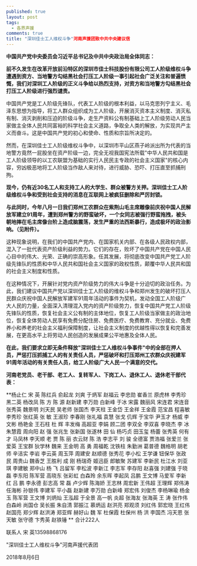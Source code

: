 ```yaml
---
published: true
layout: post
tags:
  - 各界声援
comments: true
title: "深圳佳士工人维权斗争"河南声援团致中共中央建议信
---
```


**中国共产党中央委员会习近平总书记及中共中央政治局全体同志：**

**前不久发生在改革开放前沿特区的深圳市佳士科技股份有限公司工人阶级维权斗争遭遇到资方、当地警方勾结黑社会打压工人阶级一事引起社会广泛关注和普遍愤慨，我们对深圳工人阶级的正义斗争给以热烈支持，对资方和当地警方勾结黑社会打压工人阶级进行强烈谴责。**

中国共产党是工人阶级先锋队，代表工人阶级的根本利益，以马克思列宁主义、毛泽东思想为指导，将工人群众组织成为工人阶级，开展消灭资本主义制度、消灭私有制、消灭剥削和压迫的阶级斗争，走生产资料公有制基础上工人阶级劳动人民当家做主全体人民共同富裕的科学社会主义道路，争取全人类的解放，为实现共产主义而奋斗。这是中国共产党的初心和使命、性质和宗旨所决定的。

然而，在深圳佳士工人阶级维权斗争中，以深圳市平山区燕子岭派出所为代表的当地警方竟然一屁股坐在资产阶级一边，完全无视我国宪法所载"中华人民共和国是工人阶级领导的以工农联盟为基础的实行人民民主专政的社会主义国家"的核心内容，穷凶极恶地将工人阶级当作敌人来对待，进行威胁、恐吓、打压直至抓捕刑拘。

**现今，仍有近30名工人和支持工人的大学生、群众被警方关押。深圳佳士工人阶级维权斗争和受到社会支持的消息在互联网上被疯狂删除和严厉封锁。**

**与此同时，今年八月一日我们郑州工农群众在紫荆山毛主席雕像前庆祝中国人民解放军建立91周年，遭到郑州警方的野蛮破坏，一个女同志被强行野蛮拖拽，被头朝地摔在毛主席像台阶上造成脑震荡，发生严重的法西斯暴行，造成极坏的政治影响。（见附件）。**

这种现象说明，在我们的中国共产党内、在国家机关内部、在各级人民政权内部，混入了一批代表资产阶级利益的势力。它们的存在，败坏了中国共产党在中国人民心目中的伟大、光荣、正确的崇高形象。任其发展，将彻底改变中国共产党工人阶级先锋队的性质和中华人民共和国社会主义国家的政权性质，颠覆中华人民共和国的社会主义制度和性质。

在这种情况下，开展针对党内资产阶级势力的伟大斗争是十分迫切的政治任务。为此，我们建议中国共产党以深圳佳士工人阶级的维权斗争和郑州发生的破坏打压人民群众庆祝中国人民解放军建军91周年活动的事件为契机，发动全国工人阶级广大人民的力量，全面深入清理混入党内的资产阶级势力，恢复中国共产党工人阶级先锋队的性质，恢复社会主义公有制的主体地位，恢复工人阶级当家做主的政治地位，恢复全体劳动人民享有免费分配住房、免费医疗、免费教育、充分就业、免费养小和养老的社会主义福利保障制度，让社会主义制度的优越性得以恢复和完善发展，在更高水平上将劳动人民创造的发展成果公平地惠及全体人民。

**在此，我们要求立即无条件释放"深圳佳士工人维权斗争事件"中的全部在押人员，严惩打压抓捕工人的有关责任人员，严惩破坏和打压郑州工农群众庆祝建军91周年活动的有关责任人员，给工人阶级广大人民一个满意的交代。**

**河南老党员、老干部、老工人、复转军人、下岗工人、退休工人、退休老干部代表：**

**杨止仁 宋 英 陈红兵 俞起龙 刘爽 于炳军 赵福云 李忠勋 崔香兰 原虎林 李秀珍 黑二英 杨改凤 陈 方 陈 源 赵新建 李万勋 白新峰  于冰 宋露 魏丽风 宋连君 宋连音 张秀英 魏景明 刘天民 吴老师 张国杰 李天柱 王金岱 王金祥 王金霞 范宝昌 程喜敏 李秀珍 张红英 张 敏 王淑珍 李春刚  张礼福 袁慧 张戈 仉辉 于宝华 尹玉才 杨威 李文彬 杨艳金 王石柱  杜 辉 丰发梅 高超亚 李娟 顾二团 李双全 李双喜 李晓杰 李 冰 朱慧霞 周向阳 赵 强 张兆生 张新国 张遂林 田 仙 杨巧贞 田玉玺  杨蕾 张秀英  何有才 马凤林 李天顺 老 贾 陈 丽 衣云财 陈 浩 李志平 刘 骏 全德富 贾浩福 张爱兰 张爱英 王宝群 狄学林 魏来 王金明  高 勇  周福乾 沈铁柱 朱勤洲 葛普德 魏格明 胡老师 辛洁实 李岩 李云英 周玉萍 周建安 赵顺德 张秀花 李小松 王学谦 钮保华 张政民 周贵山 魏香芝  王胜利 成 刚 杨瑞奇 姬迅臣 郎敏聚 苏建军 李新民  杜江水 刘亚琪 李建敏 郑中山 杨 飞                                           吕留军 李松波 李新江 李志军 李存阳 赵喜强 刘建强 于晓磊 李东阳 陈军营 高晓东 张彩虹 白森玲 余东晖 李起凤 吕鹏 王文博 马爱军 李新红 吕 鹏  李永德 彭志高 常 磊 卢少辉 陈海娇 王志林 周宏新 王伟超 王理辉 郑伟涛  任海彬 孙银伟 李建军 平小磊 赵新建 李万勋 白新峰 郑宏伟 刘俊杰 李杨琳瑜 杨金玉 陈军营 王文博   刘炳灿 王泓超 于全景  高一帆  炎超 张海友  张海英 王 涛  张作伟 白森岭 尚国仓 吴长振 朱自清 郭振江 慕炳运 赵洪亮  郑观须 刘红伟 郭宏晓 王红伟 赵国亮 郑少辉 赵洪涛 郑亚辉  赫好山  魏 军 杜保霞  杜保州   杨 洪  李国杰  冯天恩  张天敏  张守德 卞秀英 赵铁锤
**
合计222人

联系人  宋 英13598868176

"深圳佳士工人维权斗争"河南声援代表团

2018年8月6日
